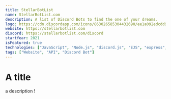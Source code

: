 ```yaml
---
title: StellarBotList
name: StellarBotList.com
description: A list of Discord Bots to find the one of your dreams.
logo: https://cdn.discordapp.com/icons/863026585304432690/ee1a092edcdd9f8d11caf66f3bf2bb9e.webp
website: https://stellarbotlist.com
discord: https://stellarbotlist.com/discord
startYear: 2021
isFeatured: true
technologies: ["JavaScript", "Node.js", "discord.js", "EJS", "express", "MongoDB"]
tags: ["Website", "API", "Discord Bot"]
---
```


# A title

a description !

